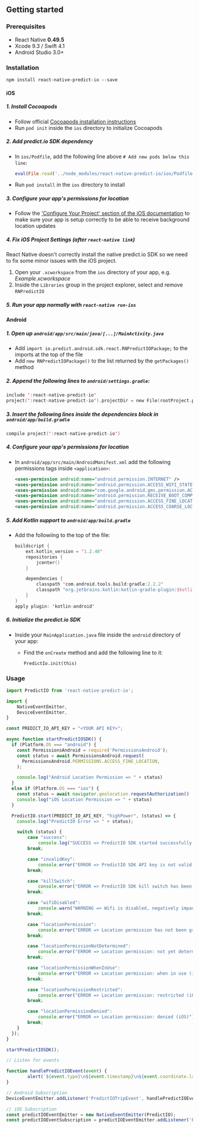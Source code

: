 ## Getting started

### Prerequisites

* React Native **0.49.5**
* Xcode 9.3 / Swift 4.1
* Android Studio 3.0+

### Installation

`npm install react-native-predict-io --save`


#### iOS

##### 1. Install Cocoapods

* Follow official [Cocoapods installation instructions](https://guides.cocoapods.org/using/getting-started.html)
* Run `pod init` inside the `ios` directory to initialize Cocoapods

##### 2. Add predict.io SDK dependency

* In `ios/Podfile`, add the following line above `# Add new pods below this line`:

  ```ruby
  eval(File.read('../node_modules/react-native-predict-io/ios/Podfile.template'))
  ```

* Run `pod install` in the `ios` directory to install

##### 3. Configure your app's permissions for location

* Follow the ['Configure Your Project' section of the iOS documentation](https://github.com/predict-io/PredictIO-iOS#configure-your-project) to make sure your app is setup correctly to be able to receive background location updates

##### 4. Fix iOS Project Settings (after `react-native link`)

React Native doesn't correctly install the native predict.io SDK so we need to fix some minor issues with the iOS project.

1. Open your `.xcworkspace` from the `ios` directory of your app, e.g. _Example.xcworkspace_
2. Inside the `Libraries` group in the project explorer, select and remove `RNPredictIO`

##### 5. Run your app normally with `react-native run-ios`

#### Android

##### 1. Open up `android/app/src/main/java/[...]/MainActivity.java`

- Add `import io.predict.android.sdk.react.RNPredictIOPackage;` to the imports at the top of the file
- Add `new RNPredictIOPackage()` to the list returned by the `getPackages()` method

##### 2. Append the following lines to `android/settings.gradle`:

 ```kotlin
 include ':react-native-predict-io'
 project(':react-native-predict-io').projectDir = new File(rootProject.projectDir, 	'../node_modules/react-native-predict-io/android')
 ```

##### 3. Insert the following lines inside the dependencies block in `android/app/build.gradle`

```kotlin
compile project(':react-native-predict-io')
```

##### 4. Configure your app's permissions for location

* In `android/app/src/main/AndroidManifest.xml` add the following permissions tags inside `<application>`:

  ```xml
  <uses-permission android:name="android.permission.INTERNET" />
  <uses-permission android:name="android.permission.ACCESS_WIFI_STATE" />
  <uses-permission android:name="com.google.android.gms.permission.ACTIVITY_RECOGNITION" />
  <uses-permission android:name="android.permission.RECEIVE_BOOT_COMPLETED" />
  <uses-permission android:name="android.permission.ACCESS_FINE_LOCATION" />
  <uses-permission android:name="android.permission.ACCESS_COARSE_LOCATION" />
  ```

##### 5. Add Kotlin support to `android/app/build.gradle`

* Add the followiing to the top of the file:

  ```kotlin
  buildscript {
      ext.kotlin_version = '1.2.40'
      repositories {
          jcenter()
      }
  
      dependencies {
          classpath 'com.android.tools.build:gradle:2.2.2'
          classpath "org.jetbrains.kotlin:kotlin-gradle-plugin:$kotlin_version"
      }
  }
  apply plugin: 'kotlin-android'
  ```


##### 6. Initialize the predict.io SDK

* Inside your `MainApplication.java` file inside the `android` directory of your app:

  * Find the `onCreate` method and add the following line to it:

    ```
    PredictIo.init(this)
    ```

    

### Usage

```javascript
import PredictIO from 'react-native-predict-io';

import {
    NativeEventEmitter,
    DeviceEventEmitter,
}

const PREDICT_IO_API_KEY = "<YOUR API KEY>";

async function startPredictIOSDK() {
  if (Platform.OS === "android") {
    const PermissionsAndroid = require('PermissionsAndroid');
    const status = await PermissionsAndroid.request(
      PermissionsAndroid.PERMISSIONS.ACCESS_FINE_LOCATION,
    );

    console.log("Android Location Permission => " + status)
  }
  else if (Platform.OS === "ios") {
    const status = await navigator.geolocation.requestAuthorization()
    console.log("iOS Location Permission => " + status)
  }

  PredictIO.start(PREDICT_IO_API_KEY, "highPower", (status) => {
    console.log("PredictIO Error => " + status);

    switch (status) {
        case "success":
            console.log("SUCCESS => PredictIO SDK started successfully!");
        break;

        case "invalidKey":
            console.error("ERROR => PredictIO SDK API key is not valid!");
        break;

        case "killSwitch":
            console.error("ERROR => PredictIO SDK kill switch has been activated!");
        break;

        case "wifiDisabled":
            console.warn("WARNING => Wifi is disabled, negatively impacting location quality.");
        break;

        case "locationPermission":
            console.error("ERROR => Location permission has not been granted (Android)");
        break;

        case "locationPermissionNotDetermined":
            console.error("ERROR => Location permission: not yet determined (iOS)");
        break;

        case "locationPermissionWhenInUse":
            console.error("ERROR => Location permission: when in use (iOS)");
        break;

        case "locationPermissionRestricted":
            console.error("ERROR => Location permission: restricted (iOS)");
        break;

        case "locationPermissionDenied":
            console.error("ERROR => Location permission: denied (iOS)");
        break;
    }
  });
}

startPredictIOSDK();

// Listen for events

function handlePredictIOEvent(event) {
    	alert(`${event.type}\n${event.timestamp}\n${event.coordinate.latitude},${event.coordinate.longitude}`);
}

// Android Subscription
DeviceEventEmitter.addListener('PredictIOTripEvent', handlePredictIOEvent);

// iOS Subscription
const predictIOEventEmitter = new NativeEventEmitter(PredictIO);
const predictIOEventSubscription = predictIOEventEmitter.addListener('PredictIOTripEvent', handlePredictIOEvent);
```
